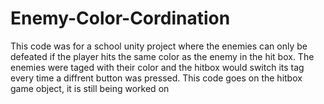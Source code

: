 # Enemy-Color-Cordination
This code was for a school unity project where the enemies can only be defeated if the player hits the same color as the enemy in the hit box. The enemies were taged with their color and the hitbox would switch its tag every time a diffrent button was pressed. This code goes on the hitbox game object, it is still being worked on
